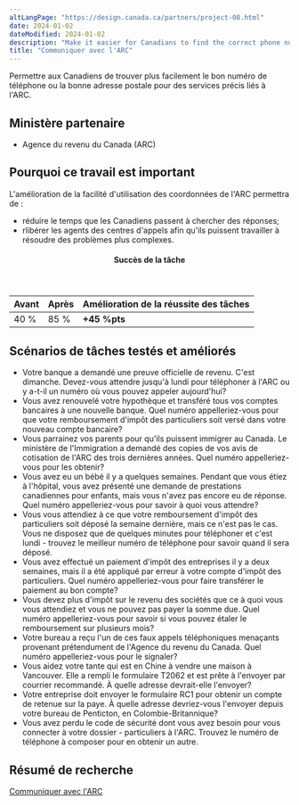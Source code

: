 ```yaml
---
altLangPage: "https://design.canada.ca/partners/project-08.html"
date: 2024-01-02
dateModified: 2024-01-02
description: "Make it easier for Canadians to find the correct phone number or mailing address for specific services related to the Canada Revenue Agency (CRA)."
title: "Communiquer avec l'ARC"
---
```

<p>Permettre aux Canadiens de trouver plus facilement le bon numéro de téléphone ou la bonne adresse postale pour des services précis liés à l'ARC.</p>
<h2>Ministère partenaire</h2>
<ul>
  <li>Agence du revenu du Canada (ARC)</li>
</ul>
<h2>Pourquoi ce travail est important</h2>
<p>L'amélioration de la facilité d'utilisation des coordonnées de l'ARC permettra de :</p>
<ul class="lst-spcd">
  <li>réduire le temps que les Canadiens passent à chercher des réponses;</li>
  <li>rlibérer les agents des centres d'appels afin qu'ils puissent travailler à résoudre des problèmes plus complexes.</li>
</ul>
<div class="row mrgn-tp-lg mrgn-bttm-lg">
  <div class="col-md-8">
    <div class="panel panel-success">
      <header class="panel-heading">
        <h4 class="panel-title text-center">Succès de la tâche</h4>
      </header>
      <table class="table">
        <thead>
          <tr style="">
            <th scope="col" class="col-md-3">Avant</th>
            <th scope="col" class="col-md-3">Après</th>
            <th scope="col" class="col-md-6">Amélioration de la réussite des tâches</th>
          </tr>
        </thead>
        <tbody>
          <tr>
            <td class="table-smnum">40&nbsp;%</td>
            <td class="table-smnum">85&nbsp;%</td>
            <td class="table-smnum"><span class="text-success"><strong>+45&nbsp;%pts</strong></span></td>
          </tr>
        </tbody>
      </table>
    </div>
  </div>
</div>
<h2>Scénarios de tâches testés et améliorés</h2>
<ul class="lst-spcd">
  <li>Votre banque a demandé une preuve officielle de revenu. C'est dimanche. Devez-vous attendre jusqu'à lundi pour téléphoner à l'ARC ou y a-t-il un numéro où vous pouvez appeler aujourd'hui?</li>
  <li>Vous avez renouvelé votre hypothèque et transféré tous vos comptes bancaires à une nouvelle banque. Quel numéro appelleriez-vous pour que votre remboursement d'impôt des particuliers soit versé dans votre nouveau compte bancaire?</li>
  <li>Vous parrainez vos parents pour qu'ils puissent immigrer au Canada. Le ministère de l'Immigration a demandé des copies de vos avis de cotisation de l'ARC des trois dernières années. Quel numéro appelleriez-vous pour les obtenir?</li>
  <li>Vous avez eu un bébé il y a quelques semaines. Pendant que vous étiez à l'hôpital, vous avez présenté une demande de prestations canadiennes pour enfants, mais vous n'avez pas encore eu de réponse. Quel numéro appelleriez-vous pour savoir à quoi vous attendre?</li>
  <li>Vous vous attendiez à ce que votre remboursement d'impôt des particuliers soit déposé la semaine dernière, mais ce n'est pas le cas. Vous ne disposez que de quelques minutes pour téléphoner et c'est lundi - trouvez le meilleur numéro de téléphone pour savoir quand il sera déposé.</li>
  <li>Vous avez effectué un paiement d'impôt des entreprises il y a deux semaines, mais il a été appliqué par erreur à votre compte d'impôt des particuliers. Quel numéro appelleriez-vous pour faire transférer le paiement au bon compte?</li>
  <li>Vous devez plus d'impôt sur le revenu des sociétés que ce à quoi vous vous attendiez et vous ne pouvez pas payer la somme due. Quel numéro appelleriez-vous pour savoir si vous pouvez étaler le remboursement sur plusieurs mois?</li>
  <li>Votre bureau a reçu l'un de ces faux appels téléphoniques menaçants provenant prétendument de l'Agence du revenu du Canada. Quel numéro appelleriez-vous pour le signaler?</li>
  <li>Vous aidez votre tante qui est en Chine à vendre une maison à Vancouver. Elle a rempli le formulaire T2062 et est prête à l'envoyer par courrier recommandé. À quelle adresse devrait-elle l'envoyer?</li>
  <li>Votre entreprise doit envoyer le formulaire RC1 pour obtenir un compte de retenue sur la paye. À quelle adresse devriez-vous l'envoyer depuis votre bureau de Penticton, en Colombie-Britannique?</li>
  <li>Vous avez perdu le code de sécurité dont vous avez besoin pour vous connecter à votre dossier - particuliers à l'ARC. Trouvez le numéro de téléphone à composer pour en obtenir un autre.</li>
</ul>
<h2>Résumé de recherche</h2>
<p><a href="https://conception.canada.ca/resumes-recherche/arc-contactez-nous-resume-recherche.html">Communiquer avec l'ARC</a></p>